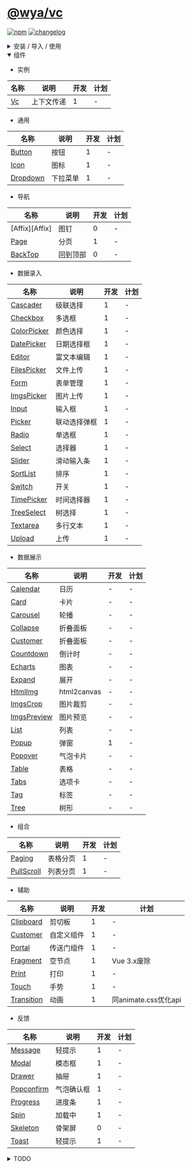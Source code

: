 # [\@wya/vc](https://wya-team.github.io/wya-vc/dist/index.html)

[![npm][npm-image]][npm-url] [![changelog][changelog-image]][changelog-url]

<details>
<summary>安装 / 导入 / 使用</summary>

#### 

- 安装

```vim
npm install @wya/vc --save
```

- 按需加载，需要安装 [`babel-plugin-import`](https://github.com/ant-design/babel-plugin-import/issues) 配置`.babelrc`

```js
{
	[
		[
			"import",
			[
				{
					libraryName: "@wya/vc",
					libraryDirectory: "lib",
					customName: (name) => {
						if (/^m-/.test(name)) {
							return `@wya/vc/lib/${name.replace(/^m-/, '')}/index.m`;
						}
						return `@wya/vc/lib/${name}`;
					}
				}
			]
		]
	];
}
```

- template下可以使用[`vc-loader`](https://github.com/wya-team/vc-loader)

- 注册

```js
import { Vc } from '@wya/vc';

Vue.use(Vc, {
	// config
});
```


```js
// 调用, 如下：
import { Clipboard } from 'wya-vc';
```

</details>


<details open>
<summary>组件</summary>

- 实例

名称 | 说明 | 开发 | 计划
---|---|---|---
[Vc][Vc] | 上下文传递  | 1 | -

- 通用

名称 | 说明 | 开发 | 计划
---|---|---|---
[Button][Button] | 按钮 | 1 | -
[Icon][Icon] | 图标 | 1 | -
[Dropdown][Dropdown] | 下拉菜单 | 1 | -

- 导航

名称 | 说明 | 开发 | 计划
---|---|---|---
[Affix][Affix] | 图钉 | 0 | -
[Page][Page] | 分页 | 1 | -
[BackTop][BackTop] | 回到顶部 | 0 | -

- 数据录入

名称 | 说明 | 开发 | 计划
---|---|---|---
[Cascader][Cascader] | 级联选择 | 1 | -
[Checkbox][Checkbox] | 多选框 | 1 | -
[ColorPicker][ColorPicker] | 颜色选择 | 1 | -
[DatePicker][DatePicker] | 日期选择框 | 1 | -
[Editor][Editor] | 富文本编辑 | 1 | -
[FilesPicker][FilesPicker] | 文件上传 | 1 | -
[Form][Form] | 表单管理 | 1 | -
[ImgsPicker][ImgsPicker] | 图片上传 | 1 | -
[Input][Input] | 输入框 | 1 | -
[Picker][Picker] | 联动选择弹框 | 1 | -
[Radio][Radio] | 单选框 | 1 | -
[Select][Select] | 选择器 | 1 | -
[Slider][Slider] | 滑动输入条 | 1 | -
[SortList][SortList] | 排序 | 1 | -
[Switch][Switch] | 开关 | 1 | -
[TimePicker][TimePicker] | 时间选择器 | 1 | -
[TreeSelect][TreeSelect] | 树选择 | 1 | -
[Textarea][Textarea] | 多行文本 | 1 | -
[Upload][Upload] | 上传 | 1 | -

- 数据展示

名称 | 说明 | 开发 | 计划
---|---|---|---
[Calendar][Calendar] | 日历 | - | -
[Card][Card] | 卡片 | - | -
[Carousel][Carousel] | 轮播 | - | -
[Collapse][Collapse] | 折叠面板 | - | -
[Customer][Customer] | 折叠面板 | - | -
[Countdown][Countdown] | 倒计时 | - | -
[Echarts][Echarts] | 图表 | - | -
[Expand][Expand] | 展开 | - | -
[HtmlImg][HtmlImg] | html2canvas | - | -
[ImgsCrop][ImgsCrop] | 图片裁剪 | - | -
[ImgsPreview][ImgsPreview] | 图片预览 | - | -
[List][List] | 列表 | - | -
[Popup][Popup] | 弹窗 | 1 | -
[Popover][Popover] | 气泡卡片 | - | -
[Table][Table] | 表格 | - | -
[Tabs][Tabs] | 选项卡 | - | -
[Tag][Tag] | 标签 | - | -
[Tree][Tree] | 树形 | - | -


- 组合

名称 | 说明 | 开发 | 计划
---|---|---|---
[Paging][Paging] | 表格分页 | 1 | -
[PullScroll][PullScroll] | 列表分页 | 1 | -


- 辅助

名称 | 说明 | 开发 | 计划
---|---|---|---
[Clipboard][Clipboard] | 剪切板 | 1 | -
[Customer][Customer] | 自定义组件 | 1 | -
[Portal][Portal] | 传送门组件 | 1 | -
[Fragment][Fragment] | 空节点 | 1 | Vue 3.x废除
[Print][Print] | 打印 | 1 | -
[Touch][Touch] | 手势 | 1 | -
[Transition][Transition] | 动画 | 1 | 同animate.css优化api

- 反馈

名称 | 说明 | 开发 | 计划
---|---|---|---
[Message][Message] | 轻提示 | 1 | -
[Modal][Modal] | 模态框 | 1 | -
[Drawer][Drawer] | 抽屉 | 1 | -
[Popconfirm][Popconfirm] | 气泡确认框 | 1 | -
[Progress][Progress] | 进度条 | 1 | -
[Spin][Spin] | 加载中 | 1 | -
[Skeleton][Skeleton] | 骨架屏 | 0 | -
[Toast][Toast] | 轻提示 | 1 | -


<details>
<summary>TODO</summary>

- 提前编译

</details>

<!--  以下内容无视  -->
[changelog-image]: https://img.shields.io/badge/changelog-md-blue.svg
[changelog-url]: CHANGELOG.md

[npm-image]: https://img.shields.io/npm/v/@wya/vc.svg
[npm-url]: https://www.npmjs.com/package/@wya/vc

[Vc]: https://github.com/wya-team/wya-vc/tree/master/src/vc/
[Button]: https://github.com/wya-team/wya-vc/tree/master/src/button/
[Calendar]: https://github.com/wya-team/wya-vc/tree/master/src/calendar/
[Card]: https://github.com/wya-team/wya-vc/tree/master/src/card/
[Cascader]: https://github.com/wya-team/wya-vc/tree/master/src/cascader/
[Checkbox]: https://github.com/wya-team/wya-vc/tree/master/src/checkbox/
[Customer]: https://github.com/wya-team/wya-vc/tree/master/src/customer/
[Collapse]: https://github.com/wya-team/wya-vc/tree/master/src/collapse/
[ColorPicker]: https://github.com/wya-team/wya-vc/tree/master/src/color-picker/
[Clipboard]: https://github.com/wya-team/wya-vc/tree/master/src/clipboard/
[Customer]: https://github.com/wya-team/wya-vc/tree/master/src/customer/
[Portal]: https://github.com/wya-team/wya-vc/tree/master/src/portal/
[DatePicker]: https://github.com/wya-team/wya-vc/tree/master/src/date-picker/
[DebounceClick]: https://github.com/wya-team/wya-vc/tree/master/src/debounce-click/
[Countdown]: https://github.com/wya-team/wya-vc/tree/master/src/countdown/
[Drawer]: https://github.com/wya-team/wya-vc/tree/master/src/drawer/
[Dropdown]: https://github.com/wya-team/wya-vc/tree/master/src/dropdown/
[Echarts]: https://github.com/wya-team/wya-vc/tree/master/src/echarts/
[Editor]: https://github.com/wya-team/wya-vc/tree/master/src/editor/
[Expand]: https://github.com/wya-team/wya-vc/tree/master/src/expand/
[FilesPicker]: https://github.com/wya-team/wya-vc/tree/master/src/files-picker/
[Form]: https://github.com/wya-team/wya-vc/tree/master/src/form/
[Fragment]: https://github.com/wya-team/wya-vc/tree/master/src/fragment/
[Icon]: https://github.com/wya-team/wya-vc/tree/master/src/icon/
[ImgsCrop]: https://github.com/wya-team/wya-vc/tree/master/src/imgs-crop/
[ImgsPicker]: https://github.com/wya-team/wya-vc/tree/master/src/imgs-picker/
[ImgsPreview]: https://github.com/wya-team/wya-vc/tree/master/src/imgs-preview/
[Input]: https://github.com/wya-team/wya-vc/tree/master/src/input/
[DatePicker]: https://github.com/wya-team/wya-vc/tree/master/src/date-picker/
[Form]: https://github.com/wya-team/wya-vc/tree/master/src/form/
[Picker]: https://github.com/wya-team/wya-vc/tree/master/src/picker/
[Popup]: https://github.com/wya-team/wya-vc/tree/master/src/popup/
[Toast]: https://github.com/wya-team/wya-vc/tree/master/src/toast/
[Touch]: https://github.com/wya-team/wya-vc/tree/master/src/touch/
[Message]: https://github.com/wya-team/wya-vc/tree/master/src/message/
[Modal]: https://github.com/wya-team/wya-vc/tree/master/src/modal/
[Page]: https://github.com/wya-team/wya-vc/tree/master/src/page/
[Paging]: https://github.com/wya-team/wya-vc/tree/master/src/paging/
[Popover]: https://github.com/wya-team/wya-vc/tree/master/src/popover/
[Print]: https://github.com/wya-team/wya-vc/tree/master/src/print/
[Progress]: https://github.com/wya-team/wya-vc/tree/master/src/progress/
[PullScroll]: https://github.com/wya-team/wya-vc/tree/master/src/pull-scroll/
[Radio]: https://github.com/wya-team/wya-vc/tree/master/src/radio/
[Select]: https://github.com/wya-team/wya-vc/tree/master/src/select/
[Slider]: https://github.com/wya-team/wya-vc/tree/master/src/slider/
[SortList]: https://github.com/wya-team/wya-vc/tree/master/src/sort-list/
[Spin]: https://github.com/wya-team/wya-vc/tree/master/src/spin/
[Switch]: https://github.com/wya-team/wya-vc/tree/master/src/switch/
[Table]: https://github.com/wya-team/wya-vc/tree/master/src/table/
[Tabs]: https://github.com/wya-team/wya-vc/tree/master/src/tabs/
[Tag]: https://github.com/wya-team/wya-vc/tree/master/src/tag/
[TimePicker]: https://github.com/wya-team/wya-vc/tree/master/src/time-picker/
[Tree]: https://github.com/wya-team/wya-vc/tree/master/src/tree/
[Upload]: https://github.com/wya-team/wya-vc/tree/master/src/upload/
[TreeSelect]: https://github.com/wya-team/wya-vc/tree/master/src/tree/
[Popconfirm]: https://github.com/wya-team/wya-vc/tree/master/src/popconfirm/
[Textarea]: https://github.com/wya-team/wya-vc/tree/master/src/textarea/
[Transition]: https://github.com/wya-team/wya-vc/tree/master/src/transition/
[Option]: https://github.com/wya-team/wya-vc/tree/master/src/option/
[Carousel]: https://github.com/wya-team/wya-vc/tree/master/src/carousel/
[HtmlImg]: https://github.com/wya-team/wya-vc/tree/master/src/html-img/
[List]: https://github.com/wya-team/wya-vc/tree/master/src/list/

[Skeleton]: https://github.com/wya-team/wya-vc/tree/master/src/
[BackTop]: https://github.com/wya-team/wya-vc/tree/master/src/



